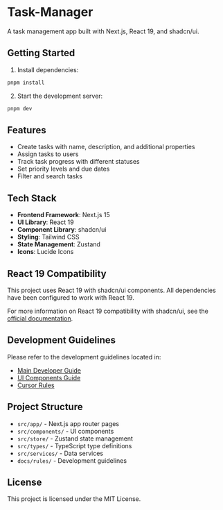 # Task-Manager

A task management app built with Next.js, React 19, and shadcn/ui.

## Getting Started

1. Install dependencies:
```bash
pnpm install
```

2. Start the development server:
```bash
pnpm dev
```

## Features

- Create tasks with name, description, and additional properties
- Assign tasks to users
- Track task progress with different statuses
- Set priority levels and due dates
- Filter and search tasks

## Tech Stack

- **Frontend Framework**: Next.js 15
- **UI Library**: React 19
- **Component Library**: shadcn/ui
- **Styling**: Tailwind CSS
- **State Management**: Zustand
- **Icons**: Lucide Icons

## React 19 Compatibility

This project uses React 19 with shadcn/ui components. All dependencies have been configured to work with React 19.

For more information on React 19 compatibility with shadcn/ui, see the [official documentation](https://ui.shadcn.com/docs/react-19).

## Development Guidelines

Please refer to the development guidelines located in:

- [Main Developer Guide](./docs/rules/DEV-GUIDE.md)
- [UI Components Guide](./docs/rules/COMPONENTS.md)
- [Cursor Rules](./.cursor/rules.MD)

## Project Structure

- `src/app/` - Next.js app router pages
- `src/components/` - UI components
- `src/store/` - Zustand state management
- `src/types/` - TypeScript type definitions
- `src/services/` - Data services
- `docs/rules/` - Development guidelines

## License

This project is licensed under the MIT License.
